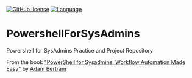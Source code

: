 [![GitHub license](https://img.shields.io/badge/license-MIT-green.svg)](https://raw.githubusercontent.com/lotspaih/PowershellForSysAdmins/master/LICENSE) [![Language](https://img.shields.io/badge/language-powershell-blue.svg)](https://github.com/powershell/powershell)

# PowershellForSysAdmins
Powershell for SysAdmins Practice and Project Repository 

From the book ["PowerShell for Sysadmins: Workflow Automation Made Easy"](https://nostarch.com/powershellsysadmins) by [Adam Bertram](https://github.com/adbertram/PowerShellForSysadmins)
